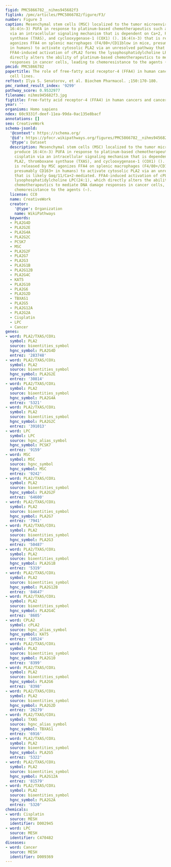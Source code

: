 ```yaml
---
figid: PMC5866782__nihms945682f3
figlink: /pmc/articles/PMC5866782/figure/F3/
number: Figure 3
caption: Mesenchymal stem cells (MSC) localized to the tumor microenvironment produce
  16:4(n-3) PUFA in response to platinum-based chemotherapeutics such as cisplatin
  via an intracellular signaling mechanism that is dependent on Ca+2, PLA2, thromboxane
  synthase (TXAS), and cyclooxygenase-1 (COX1) (). 16:4(n-3) that is released by MSC
  agonizes FFA4 on splenic macrophages (F4/80+/CD11blow in mice, presumably CD163+
  in humans) to activate cytosolic PLA2 via an unresolved pathway that is likely Gαq/11/Ca+2-mediated.
  FFA4-induced activation of cPLA2 forms the lysophosphatidylcholine LPC(24:1), which
  directly alters the ability of platinum-based chemotherapeutics to mediate DNA damage
  responses in cancer cells, leading to chemoresistance to the agents (–).
pmcid: PMC5866782
papertitle: The role of free-fatty acid receptor-4 (FFA4) in human cancers and cancer
  cell lines.
reftext: Ilya S. Senatorov, et al. Biochem Pharmacol. ;150:170-180.
pmc_ranked_result_index: '9299'
pathway_score: 0.9532977
filename: nihms945682f3.jpg
figtitle: Free-fatty acid receptor-4 (FFA4) in human cancers and cancer cell lines
year: ''
organisms: Homo sapiens
ndex: 60c9331f-deef-11ea-99da-0ac135e8bacf
annotations: []
seo: CreativeWork
schema-jsonld:
  '@context': https://schema.org/
  '@id': https://pfocr.wikipathways.org/figures/PMC5866782__nihms945682f3.html
  '@type': Dataset
  description: Mesenchymal stem cells (MSC) localized to the tumor microenvironment
    produce 16:4(n-3) PUFA in response to platinum-based chemotherapeutics such as
    cisplatin via an intracellular signaling mechanism that is dependent on Ca+2,
    PLA2, thromboxane synthase (TXAS), and cyclooxygenase-1 (COX1) (). 16:4(n-3) that
    is released by MSC agonizes FFA4 on splenic macrophages (F4/80+/CD11blow in mice,
    presumably CD163+ in humans) to activate cytosolic PLA2 via an unresolved pathway
    that is likely Gαq/11/Ca+2-mediated. FFA4-induced activation of cPLA2 forms the
    lysophosphatidylcholine LPC(24:1), which directly alters the ability of platinum-based
    chemotherapeutics to mediate DNA damage responses in cancer cells, leading to
    chemoresistance to the agents (–).
  license: CC0
  name: CreativeWork
  creator:
    '@type': Organization
    name: WikiPathways
  keywords:
  - PLA2G4D
  - PLA2G2E
  - PLA2G4A
  - PLA2G2C
  - PCSK7
  - MSC
  - PLA2G2F
  - PLA2G7
  - PLA2G3
  - PLA2G1B
  - PLA2G12B
  - PLA2G4C
  - KAT5
  - PLA2G10
  - PLA2G6
  - PLA2G2D
  - TBXAS1
  - PLA2G5
  - PLA2G12A
  - PLA2G2A
  - Cisplatin
  - LPC
  - Cancer
genes:
- word: PLA2/TXAS/COXı
  symbol: PLA2
  source: bioentities_symbol
  hgnc_symbol: PLA2G4D
  entrez: '283748'
- word: PLA2/TXAS/COXı
  symbol: PLA2
  source: bioentities_symbol
  hgnc_symbol: PLA2G2E
  entrez: '30814'
- word: PLA2/TXAS/COXı
  symbol: PLA2
  source: bioentities_symbol
  hgnc_symbol: PLA2G4A
  entrez: '5321'
- word: PLA2/TXAS/COXı
  symbol: PLA2
  source: bioentities_symbol
  hgnc_symbol: PLA2G2C
  entrez: '391013'
- word: LPC
  symbol: LPC
  source: hgnc_alias_symbol
  hgnc_symbol: PCSK7
  entrez: '9159'
- word: MSC
  symbol: MSC
  source: hgnc_symbol
  hgnc_symbol: MSC
  entrez: '9242'
- word: PLA2/TXAS/COXı
  symbol: PLA2
  source: bioentities_symbol
  hgnc_symbol: PLA2G2F
  entrez: '64600'
- word: PLA2/TXAS/COXı
  symbol: PLA2
  source: bioentities_symbol
  hgnc_symbol: PLA2G7
  entrez: '7941'
- word: PLA2/TXAS/COXı
  symbol: PLA2
  source: bioentities_symbol
  hgnc_symbol: PLA2G3
  entrez: '50487'
- word: PLA2/TXAS/COXı
  symbol: PLA2
  source: bioentities_symbol
  hgnc_symbol: PLA2G1B
  entrez: '5319'
- word: PLA2/TXAS/COXı
  symbol: PLA2
  source: bioentities_symbol
  hgnc_symbol: PLA2G12B
  entrez: '84647'
- word: PLA2/TXAS/COXı
  symbol: PLA2
  source: bioentities_symbol
  hgnc_symbol: PLA2G4C
  entrez: '8605'
- word: CPLA2
  symbol: cPLA2
  source: hgnc_alias_symbol
  hgnc_symbol: KAT5
  entrez: '10524'
- word: PLA2/TXAS/COXı
  symbol: PLA2
  source: bioentities_symbol
  hgnc_symbol: PLA2G10
  entrez: '8399'
- word: PLA2/TXAS/COXı
  symbol: PLA2
  source: bioentities_symbol
  hgnc_symbol: PLA2G6
  entrez: '8398'
- word: PLA2/TXAS/COXı
  symbol: PLA2
  source: bioentities_symbol
  hgnc_symbol: PLA2G2D
  entrez: '26279'
- word: PLA2/TXAS/COXı
  symbol: TXAS
  source: hgnc_alias_symbol
  hgnc_symbol: TBXAS1
  entrez: '6916'
- word: PLA2/TXAS/COXı
  symbol: PLA2
  source: bioentities_symbol
  hgnc_symbol: PLA2G5
  entrez: '5322'
- word: PLA2/TXAS/COXı
  symbol: PLA2
  source: bioentities_symbol
  hgnc_symbol: PLA2G12A
  entrez: '81579'
- word: PLA2/TXAS/COXı
  symbol: PLA2
  source: bioentities_symbol
  hgnc_symbol: PLA2G2A
  entrez: '5320'
chemicals:
- word: Cisplatin
  source: MESH
  identifier: D002945
- word: LPC
  source: MESH
  identifier: C470482
diseases:
- word: Cancer
  source: MESH
  identifier: D009369
---
```

